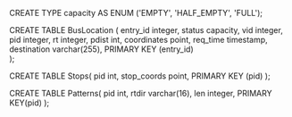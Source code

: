CREATE TYPE capacity AS ENUM ('EMPTY', 'HALF_EMPTY', 'FULL');

CREATE TABLE BusLocation (
	entry_id integer,
	status capacity,
	vid integer,
	pid integer,
	rt integer,
	pdist int,
	coordinates point,
	req_time timestamp,
	destination varchar(255),
	PRIMARY KEY (entry_id)	
);

CREATE TABLE Stops(
	pid int,
	stop_coords point,
	PRIMARY KEY (pid)
);

CREATE TABLE Patterns(
	pid int,
	rtdir varchar(16),
	len integer,
	PRIMARY KEY(pid)
);
